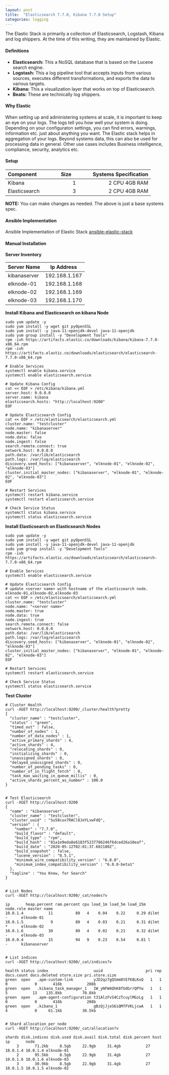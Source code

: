 ```yaml
---
layout: post
title:  "Elasticsearch 7.7.0, Kibana 7.7.0 Setup"
categories: logging
---
```


The Elastic Stack is primarily a collection of Elasticsearch, Logstash, Kibana and log shippers. At the time of this writing, they are maintained by Elastic. 

#### **Definitions**

* **Elasticsearch:** This a NoSQL database that is based on the Lucene search engine. 
* **Logstash:** This a log pipeline tool that accepts inputs from various sources, executes different transformations, and exports the data to various targets. 
* **Kibana:** This a visualization layer that works on top of Elasticsearch.
* **Beats:** These are technically log shippers.


#### **Why Elastic**
When setting up and administering systems at scale, it is important to keep an eye on your logs. The logs tell you how well your system is doing.
Depending on your configuraton settings, you can find errors, warnings, information etc. just about anything you want. The Elastic stack helps in
aggregation of your logs.
Beyond systems data, this can also be used for processing data in general. Other use cases includes Business intelligence, compliance, security, analytics etc.

#### **Setup**

|Component &nbsp; &nbsp; &nbsp; &nbsp; &nbsp; &nbsp; &nbsp; | Size &nbsp; &nbsp; &nbsp; &nbsp; &nbsp; &nbsp; | Systems Specification |
|:------------- |:----:| --------------------: |
|Kibana         |   1  |  2 CPU   4GB RAM      |
|Elasticsearch  |   3  |  2 CPU   4GB RAM      |

**NOTE:**
You can make changes as needed. The above is just a base systems spec.

#### **Ansible Implementation**

Ansible Implementation of Elastic Stack [ansible-elastic-stack](https://github.com/uonyekwuluje/ansible-elastic-cluster)


#### **Manual Installation**

**Server Inventory**

|Server Name   |  Ip Address      |
|--------------|------------------|
|kibanaserver  |  192.168.1.167   |
|elknode-01    |  192.168.1.168   |
|elknode-02    |  192.168.1.169   |
|elknode-03    |  192.168.1.170   |

**Install Kibana and Elasticsearch on kibana Node**
```
sudo yum update -y
sudo yum install -y wget git pyOpenSSL
sudo yum install -y java-11-openjdk-devel java-11-openjdk
sudo yum group install -y "Development Tools"
rpm -ivh https://artifacts.elastic.co/downloads/kibana/kibana-7.7.0-x86_64.rpm
rpm -ivh https://artifacts.elastic.co/downloads/elasticsearch/elasticsearch-7.7.0-x86_64.rpm

# Enable Services
systemctl enable kibana.service
systemctl enable elasticsearch.service

# Update Kibana Config
cat << EOF > /etc/kibana/kibana.yml
server.host: 0.0.0.0
server.name: kibana
elasticsearch.hosts: "http://localhost:9200"
EOF

# Update Elasticsearch Config
cat << EOF > /etc/elasticsearch/elasticsearch.yml
cluster.name: "testcluster"
node.name: "kibanaserver"
node.master: false
node.data: false
node.ingest: false
search.remote.connect: true
network.host: 0.0.0.0
path.data: /var/lib/elasticsearch
path.logs: /var/log/elasticsearch
discovery.seed_hosts: ["kibanaserver", "elknode-01", "elknode-02", "elknode-03"]
cluster.initial_master_nodes: ["kibanaserver", "elknode-01", "elknode-02", "elknode-03"]
EOF 

# Restart Services
systemctl restart kibana.service
systemctl restart elasticsearch.service

# Check Service Status
systemctl status kibana.service
systemctl status elasticsearch.service
```




**Install Elasticsearch on Elasticsearch Nodes**
```
sudo yum update -y
sudo yum install -y wget git pyOpenSSL
sudo yum install -y java-11-openjdk-devel java-11-openjdk
sudo yum group install -y "Development Tools"
rpm -ivh https://artifacts.elastic.co/downloads/elasticsearch/elasticsearch-7.7.0-x86_64.rpm

# Enable Services
systemctl enable elasticsearch.service

# Update Elasticsearch Config
# update <server name> with hostname of the elasticsearch node. elknode-01,elknode-02,elknode-03
cat << EOF > /etc/elasticsearch/elasticsearch.yml
cluster.name: "testcluster"
node.name: "<server name>"
node.master: true
node.data: true
node.ingest: true
search.remote.connect: false
network.host: 0.0.0.0   
path.data: /var/lib/elasticsearch
path.logs: /var/log/elasticsearch
discovery.seed_hosts: ["kibanaserver", "elknode-01", "elknode-02", "elknode-03"]
cluster.initial_master_nodes: ["kibanaserver", "elknode-01", "elknode-02", "elknode-03"]
EOF

# Restart Services
systemctl restart elasticsearch.service

# Check Service Status
systemctl status elasticsearch.service
```



**Test Cluster**
```
# Cluster Health
curl -XGET http://localhost:9200/_cluster/health?pretty
{
  "cluster_name" : "testcluster",
  "status" : "green",
  "timed_out" : false,
  "number_of_nodes" : 1,
  "number_of_data_nodes" : 1,
  "active_primary_shards" : 4,
  "active_shards" : 4,
  "relocating_shards" : 0,
  "initializing_shards" : 0,
  "unassigned_shards" : 0,
  "delayed_unassigned_shards" : 0,
  "number_of_pending_tasks" : 0,
  "number_of_in_flight_fetch" : 0,
  "task_max_waiting_in_queue_millis" : 0,
  "active_shards_percent_as_number" : 100.0
}


# Test Elasticsearch
curl -XGET http://localhost:9200
{
  "name" : "kibanaserver",
  "cluster_name" : "testcluster",
  "cluster_uuid" : "Su58cux7RACl8JeYLvwFdQ",
  "version" : {
    "number" : "7.7.0",
    "build_flavor" : "default",
    "build_type" : "rpm",
    "build_hash" : "81a1e9eda8e6183f5237786246f6dced26a10eaf",
    "build_date" : "2020-05-12T02:01:37.602180Z",
    "build_snapshot" : false,
    "lucene_version" : "8.5.1",
    "minimum_wire_compatibility_version" : "6.8.0",
    "minimum_index_compatibility_version" : "6.0.0-beta1"
  },
  "tagline" : "You Know, for Search"
}


# List Nodes
curl -XGET http://localhost:9200/_cat/nodes?v

ip       heap.percent ram.percent cpu load_1m load_5m load_15m node.role master name
10.0.1.4           11          89   4    0.04    0.22     0.29 dilmt     -      elknode-01
10.0.1.5            9          89   4    0.03    0.21     0.31 dilmt     *      elknode-02
10.0.1.6           30          89   4    0.02    0.21     0.32 dilmt     -      elknode-03
10.0.0.4           15          94   9    0.23    0.54     0.81 l         -      kibanaserver


# List indices
curl -XGET http://localhost:9200/_cat/indices?v

health status index                    uuid                   pri rep docs.count docs.deleted store.size pri.store.size
green  open   .apm-custom-link         yJD2qz7gQSmm8tEfK8LKxQ   1   1          0            0       416b           208b
green  open   .kibana_task_manager_1   IW_yNFW4QhK8fUdGrrQPYw   1   1          5           13    135.8kb         70.8kb
green  open   .apm-agent-configuration t31AlzFvS4CzTcuylMGzLg   1   1          0            0       416b           208b
green  open   .kibana_1                gBzQjJjeS6iQMfFVKLjcwA   1   1          4            0     61.1kb         30.5kb


# Shard allocation per node
curl -XGET http://localhost:9200/_cat/allocation?v

shards disk.indices disk.used disk.avail disk.total disk.percent host     ip       node
     3       71.2kb     8.5gb     22.9gb     31.4gb           27 10.0.1.4 10.0.1.4 elknode-01
     2       95.5kb     8.5gb     22.9gb     31.4gb           27 10.0.1.6 10.0.1.6 elknode-03
     3       30.9kb     8.5gb     22.9gb     31.4gb           27 10.0.1.5 10.0.1.5 elknode-02
```

